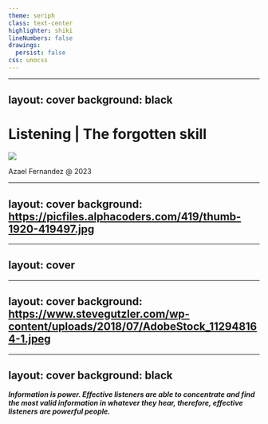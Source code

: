 ```yaml
---
theme: seriph
class: text-center
highlighter: shiki
lineNumbers: false
drawings:
  persist: false
css: unocss
---
```


<!--
## Communication Skills

I’m pretty sure we have listened about communication as a skill, communication is important in our day to day, but there’s a misconception.

Communication is not a skill not only one unless, to be good at communication we need a set of skills,
Can we guess which are they?

[pause 3 seconds]

Likely you can answer this question, is pretty easy, to be honest.

Speaking, Writing, Reading, and Listening.

Now, the question is, can you guess which one is the most important?

[pause 3 seconds]

You also can answer it, you could say speaking or writing, and both could be correct based on different arguments. You can say speaking is the way to connect with others or express/share your ideas, also you can say writing is too important because you need to drop first your ideas and also you can express or share them.

But what if I say the most important one is listening.

[pause 3 seconds]

Maybe at this moment, you are wondering yourself, this guy is crazy or ok tell me why?


-->

---
layout: cover
background: black
---

# Listening | **The forgotten skill**

<img class="mx-auto" src="http://www.memecreator.org/static/images/memes/4193821.jpg" style="
    max-height: 200px;
    max-width: 200px;
">

Azael Fernandez @ 2023


<!--
And that’s what I going to do.

Today I’m going to talk about Listening the forgotten skill and how being an effective listener to be a better person

[Pause 5 seconds]

-->

---
layout: cover
background: https://picfiles.alphacoders.com/419/thumb-1920-419497.jpg
---

<!--
The earliest language of communication skill learned is listening, when we are born we cannot do anything but cry and eat. 
Let's say these are basic needs.
We are raised and the first income we receive is words and a lot of words

And what does every child do with it?

We try to concentrate and process these words that the speaker is throwing at us, this sophisticated mental process that demands energy and discipline is called listening.
-->

---
layout: cover
---

<!--
The average person spends 45% daily listening or hearing we can say it, listening is connecting information or associating with something else.

Advantages of effective Listening

It helps to increase productivity and do things perfectly without following misconceptions.
It helps you to create stronger relationships.
By listening you gain new perspectives and useful information that you can use in communication

-->

---
layout: cover
background: https://www.stevegutzler.com/wp-content/uploads/2018/07/AdobeStock_112948164-1.jpeg
---

<!--
Some recommendations:

Give your full attention, avoid or eliminate distractions, and turn off your phone if necessary
Resist the temptation to interrupt.
Aks for more details
Offer feedback when appropriate

The advantage to listen first gives you time to think about what you are going to say, besides the speaker giving you details, we are more able to choose our responses rather than react automatically, responding to what is real, rather than emotions and misconceptions.

-->

---
layout: cover
background: black
---
***Information is power. Effective listeners are able to concentrate and find the most valid information in whatever they hear, therefore, effective listeners are powerful people.***
<!--
Information is power. Effective listeners are able to concentrate and find the most valid information in whatever they hear, therefore, effective listeners are powerful people.

-->
